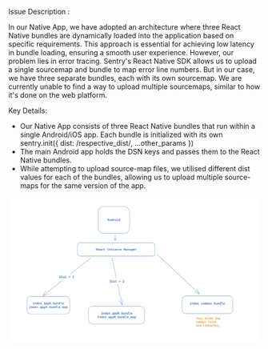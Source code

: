 Issue Description :

In our Native App, we have adopted an architecture where three React Native bundles are dynamically loaded into the application based on specific requirements. This approach is essential for achieving low latency in bundle loading, ensuring a smooth user experience.
However, our problem lies in error tracing. Sentry's React Native SDK allows us to upload a single sourcemap and bundle to map error line numbers. But in our case, we have three separate bundles, each with its own sourcemap. We are currently unable to find a way to upload multiple sourcemaps, similar to how it's done on the web platform.

Key Details:

- Our Native App consists of three React Native bundles that run within a single Android/iOS app. Each bundle is initialized with its own
sentry.init({ dist: /respective_dist/, ...other_params })
- The main Android app holds the DSN keys and passes them to the React Native bundles.
- While attempting to upload source-map files, we utilised different dist values for each of the bundles, allowing us to upload multiple source-maps for the same version of the app.

<img alt="image" src="/image.png">